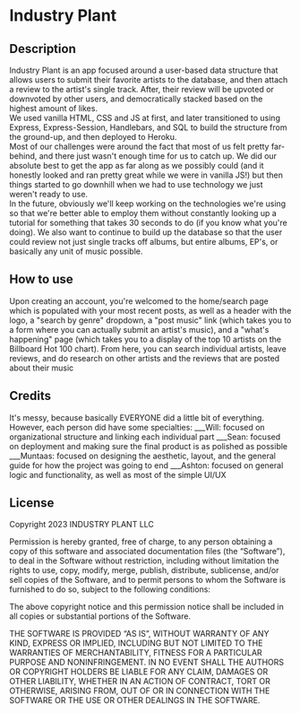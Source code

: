 # Industry Plant

## Description
Industry Plant is an app focused around a user-based data structure that allows users to submit their favorite artists to the database, and then attach a review to the artist's single track.  After, their review will be upvoted or downvoted by other users, and democratically stacked based on the highest amount of likes.  
We used vanilla HTML, CSS and JS at first, and later transitioned to using Express, Express-Session, Handlebars, and SQL to build the structure from the ground-up, and then deployed to Heroku.  
Most of our challenges were around the fact that most of us felt pretty far-behind, and there just wasn't enough time for us to catch up.  We did our absolute best to get the app as far along as we possibly could (and it honestly looked and ran pretty great while we were in vanilla JS!) but then things started to go downhill when we had to use technology we just weren't ready to use.  
In the future, obviously we'll keep working on the technologies we're using so that we're better able to employ them without constantly looking up a tutorial for something that takes 30 seconds to do (if you know what you're doing).  We also want to continue to build up the database so that the user could review not just single tracks off albums, but entire albums, EP's, or basically any unit of music possible.

## How to use
Upon creating an account, you're welcomed to the home/search page which is populated with your most recent posts, as well as a header with the logo, a "search by genre" dropdown, a "post music" link (which takes you to a form where you can actually submit an artist's music), and a "what's happening" page (which takes you to a display of the top 10 artists on the Billboard Hot 100 chart).  From here, you can search individual artists, leave reviews, and do research on other artists and the reviews that are posted about their music

## Credits
It's messy, because basically EVERYONE did a little bit of everything.  However, each person did have some specialties:
___Will: focused on organizational structure and linking each individual part
___Sean: focused on deployment and making sure the final product is as polished as possible
___Muntaas: focused on designing the aesthetic, layout, and the general guide for how the project was going to end
___Ashton: focused on general logic and functionality, as well as most of the simple UI/UX

## License
Copyright 2023 INDUSTRY PLANT LLC

Permission is hereby granted, free of charge, to any person obtaining a copy of this software and associated documentation files (the “Software”), to deal in the Software without restriction, including without limitation the rights to use, copy, modify, merge, publish, distribute, sublicense, and/or sell copies of the Software, and to permit persons to whom the Software is furnished to do so, subject to the following conditions:

The above copyright notice and this permission notice shall be included in all copies or substantial portions of the Software.

THE SOFTWARE IS PROVIDED “AS IS”, WITHOUT WARRANTY OF ANY KIND, EXPRESS OR IMPLIED, INCLUDING BUT NOT LIMITED TO THE WARRANTIES OF MERCHANTABILITY, FITNESS FOR A PARTICULAR PURPOSE AND NONINFRINGEMENT. IN NO EVENT SHALL THE AUTHORS OR COPYRIGHT HOLDERS BE LIABLE FOR ANY CLAIM, DAMAGES OR OTHER LIABILITY, WHETHER IN AN ACTION OF CONTRACT, TORT OR OTHERWISE, ARISING FROM, OUT OF OR IN CONNECTION WITH THE SOFTWARE OR THE USE OR OTHER DEALINGS IN THE SOFTWARE.


